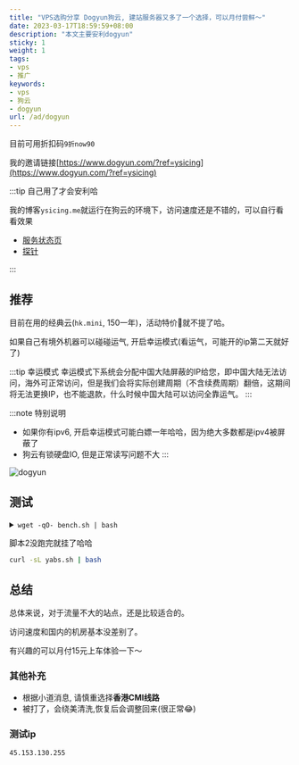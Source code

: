 ```yaml
---
title: "VPS选购分享 Dogyun狗云, 建站服务器又多了一个选择，可以月付尝鲜～"
date: 2023-03-17T18:59:59+08:00
description: "本文主要安利dogyun"
sticky: 1
weight: 1
tags:
- vps
- 推广
keywords:
- vps
- 狗云
- dogyun
url: /ad/dogyun
---
```


目前可用折扣码`9折now90`

我的邀请链接[https://www.dogyun.com/?ref=ysicing](https://www.dogyun.com/?ref=ysicing)

<!-- truncate -->

:::tip 自己用了才会安利哈

我的博客`ysicing.me`就运行在狗云的环境下，访问速度还是不错的，可以自行看看效果

- [服务状态页](https://status.ysicing.cloud/)
- [探针](https://nzops.ysicing.cloud/)

:::

## 推荐

目前在用的经典云(`hk.mini`, 150一年)，活动特价🐔就不提了哈。

如果自己有境外机器可以碰碰运气, 开启幸运模式(看运气，可能开的ip第二天就好了)

:::tip 幸运模式
幸运模式下系统会分配中国大陆屏蔽的IP给您，即中国大陆无法访问，海外可正常访问，但是我们会将实际创建周期（不含续费周期）翻倍，这期间将无法更换IP，也不能退款，什么时候中国大陆可以访问全靠运气。
:::

:::note 特别说明

- 如果你有ipv6, 开启幸运模式可能白嫖一年哈哈，因为绝大多数都是ipv4被屏蔽了
- 狗云有锁硬盘IO, 但是正常读写问题不大
:::

![dogyun](/images/blog/20230317/dogyun.jpg)

## 测试

<details>
<summary><code>wget -qO- bench.sh | bash</code></summary>

```bash title="wget -qO- bench.sh | bash"
-------------------- A Bench.sh Script By Teddysun -------------------
 Version            : v2022-06-01
 Usage              : wget -qO- bench.sh | bash
----------------------------------------------------------------------
 CPU Model          : Intel(R) Xeon(R) CPU E5-2696 v3 @ 2.30GHz
 CPU Cores          : 1 @ 2299.996 MHz
 CPU Cache          : 16384 KB
 AES-NI             : Enabled
 VM-x/AMD-V         : Enabled
 Total Disk         : 14.2 GB (5.2 GB Used)
 Total Mem          : 975.1 MB (629.6 MB Used)
 Total Swap         : 477.0 MB (233.6 MB Used)
 System uptime      : 18 days, 23 hour 27 min
 Load average       : 0.08, 0.12, 0.14
 OS                 : Debian GNU/Linux 11
 Arch               : x86_64 (64 Bit)
 Kernel             : 6.0.0-0.deb11.6-amd64
 TCP CC             : bbr
 Virtualization     : KVM
 Organization       : AS55933 Cloudie Limited
 Location           : Hong Kong / HK
 Region             : Central and Western
----------------------------------------------------------------------
 I/O Speed(1st run) : 63.9 MB/s
 I/O Speed(2nd run) : 49.9 MB/s
 I/O Speed(3rd run) : 51.2 MB/s
 I/O Speed(average) : 55.0 MB/s
----------------------------------------------------------------------
 Node Name        Upload Speed      Download Speed      Latency
 Speedtest.net    29.94 Mbps        29.70 Mbps          2.30 ms
 Los Angeles, US  30.80 Mbps        29.51 Mbps          147.20 ms
 Dallas, US       30.00 Mbps        29.54 Mbps          174.27 ms
 Montreal, CA     29.21 Mbps        32.04 Mbps          193.59 ms
 Paris, FR        29.94 Mbps        28.98 Mbps          205.66 ms
 Amsterdam, NL    25.64 Mbps        32.41 Mbps          189.05 ms
 Shanghai, CN     27.11 Mbps        29.49 Mbps          338.12 ms
 Nanjing, CN      7.26 Mbps         30.30 Mbps          92.96 ms
 Guangzhou, CN    30.98 Mbps        30.64 Mbps          60.92 ms
 Hongkong, CN     29.92 Mbps        31.06 Mbps          37.53 ms
 Singapore, SG    29.52 Mbps        30.33 Mbps          35.81 ms
 Tokyo, JP        30.10 Mbps        29.58 Mbps          49.37 ms
----------------------------------------------------------------------
 Finished in        : 7 min 6 sec
 Timestamp          : 2023-03-17 20:05:37 HKT
----------------------------------------------------------------------
```

</details>

脚本2没跑完就挂了哈哈

```bash
curl -sL yabs.sh | bash
```

## 总结

总体来说，对于流量不大的站点，还是比较适合的。

访问速度和国内的机房基本没差别了。

有兴趣的可以月付15元上车体验一下～

### 其他补充

- 根据小道消息, 请慎重选择<b>香港CMI线路</b>
- 被打了，会绕美清洗,恢复后会调整回来(很正常😂)

### 测试ip

```bash title="经典/香港特惠-HK.MINI"
45.153.130.255
```
